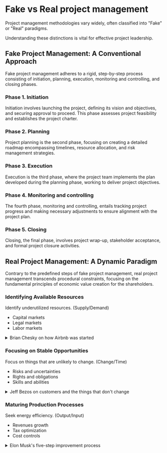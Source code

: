 # Fake vs Real project management

Project management methodologies vary widely, often classified into "Fake" or "Real" paradigms.

Understanding these distinctions is vital for effective project leadership.

## Fake Project Management: A Conventional Approach

Fake project management adheres to a rigid, step-by-step process consisting of initiation, planning, execution, monitoring and controlling, and closing phases.

### Phase 1. Initiation

Initiation involves launching the project, defining its vision and objectives, and securing approval to proceed. This phase assesses project feasibility and establishes the project charter.

### Phase 2. Planning

Project planning is the second phase, focusing on creating a detailed roadmap encompassing timelines, resource allocation, and risk management strategies.

### Phase 3. Execution

Execution is the third phase, where the project team implements the plan developed during the planning phase, working to deliver project objectives.

### Phase 4. Monitoring and controlling

The fourth phase, monitoring and controlling, entails tracking project progress and making necessary adjustments to ensure alignment with the project plan.

### Phase 5. Closing

Closing, the final phase, involves project wrap-up, stakeholder acceptance, and formal project closure activities.

## Real Project Management: A Dynamic Paradigm

Contrary to the predefined steps of fake project management, real project management transcends procedural constraints, focusing on the fundamental principles of economic value creation for the shareholders.

### Identifying Available Resources

Identify underutilized resources. (Supply/Demand)

- Capital markets
- Legal markets
- Labor markets

<details>
  <summary>
    Brian Chesky on how Airbnb was started
  </summary>
  

https://github.com/julienreszka/julienreszka/assets/8984570/0d97aa2d-e699-468f-a92d-b74d1d2f533f


  <audio controls>
    <source 
      src="media/Brian-Chesky-how-Airbnb-was-started.mp3" 
      type="audio/mpeg"
    >
  </audio>
</details>

### Focusing on Stable Opportunities

Focus on things that are unlikely to change. (Change/Time)

- Risks and uncertainties
- Rights and obligations
- Skills and abilities

<details>
  <summary>Jeff Bezos on customers and the things that don't change</summary>


https://github.com/julienreszka/julienreszka/assets/8984570/1b5ca58d-f29e-457b-98a4-086012f4c442


  
  <audio controls>
    <source 
      src="media/Jeff-Bezos-speaks-on-customers-and-the-things-that-don-t-change.mp3" 
      type="audio/mpeg"
    >
  </audio>
</details>

### Maturing Production Processes

Seek energy efficiency. (Output/Input)

- Revenues growth
- Tax optimization
- Cost controls

<details>
  <summary>
    Elon Musk's five-step improvement process
  </summary>

https://github.com/julienreszka/julienreszka/assets/8984570/65713812-b224-41f8-af23-923cfc7ab116


  <audio controls>
    <source 
      src="media/Elon-Musk-Five-Step-Improvement-Process.mp3" 
      type="audio/mpeg"
    >
  </audio>
</details>
